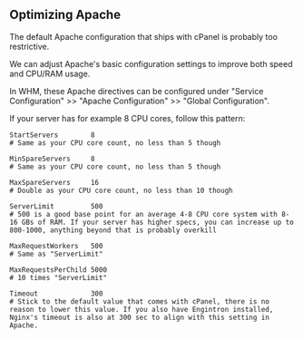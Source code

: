 ## Optimizing Apache

The default Apache configuration that ships with cPanel is probably too restrictive.

We can adjust Apache's basic configuration settings to improve both speed and CPU/RAM usage.

In WHM, these Apache directives can be configured under "Service Configuration" >> "Apache Configuration" >> "Global Configuration".

If your server has for example 8 CPU cores, follow this pattern:

```
StartServers        8
# Same as your CPU core count, no less than 5 though

MinSpareServers     8
# Same as your CPU core count, no less than 5 though

MaxSpareServers     16
# Double as your CPU core count, no less than 10 though

ServerLimit         500
# 500 is a good base point for an average 4-8 CPU core system with 8-16 GBs of RAM. If your server has higher specs, you can increase up to 800-1000, anything beyond that is probably overkill

MaxRequestWorkers   500
# Same as "ServerLimit"

MaxRequestsPerChild 5000
# 10 times "ServerLimit"

Timeout             300
# Stick to the default value that comes with cPanel, there is no reason to lower this value. If you also have Engintron installed, Nginx's timeout is also at 300 sec to align with this setting in Apache.
```

